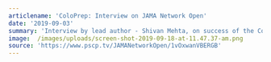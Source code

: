 ```yaml
---
articlename: 'ColoPrep: Interview on JAMA Network Open'
date: '2019-09-03'
summary: 'Interview by lead author - Shivan Mehta, on success of the ColoPrep study.'
image:  /images/uploads/screen-shot-2019-09-18-at-11.47.37-am.png
source: 'https://www.pscp.tv/JAMANetworkOpen/1vOxwanVBERGB'
---
```


